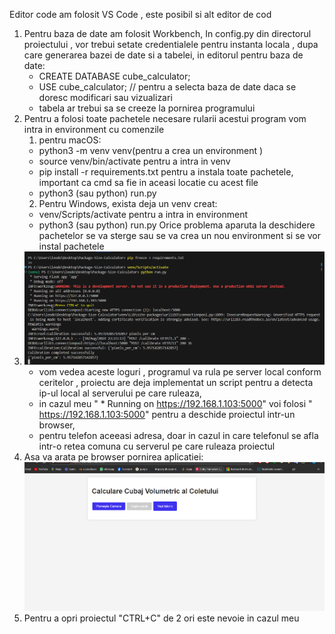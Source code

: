 Editor code am folosit VS Code , este posibil si alt editor de cod
1. Pentru baza de date am folosit Workbench, In config.py din directorul proiectului , vor trebui setate credentialele pentru instanta locala , dupa care generarea bazei de date si a tabelei, in editorul pentru baza de date:
    - CREATE DATABASE cube_calculator;
    - USE cube_calculator; // pentru a selecta baza de date daca se doresc modificari sau vizualizari 
    - tabela ar trebui sa se creeze la pornirea programului
2. Pentru a folosi toate pachetele necesare rularii acestui program vom intra in environment cu comenzile 
    1. pentru macOS: 
    - python3 -m venv venv(pentru a crea un environment ) 
    - source venv/bin/activate pentru a intra in venv
    - pip install -r requirements.txt pentru a instala toate pachetele, important ca cmd sa fie in aceasi locatie cu acest file
    - python3 (sau python) run.py
    2. Pentru Windows, exista deja un venv creat:
    - venv/Scripts/activate pentru a intra in environment
    - python3 (sau python) run.py 
Orice problema aparuta la deschidere pachetelor se va sterge sau se va crea un nou environment si se vor instal pachetele 
3. ![alt text](images/image.png)
    - vom vedea aceste loguri , programul va rula pe server local conform ceritelor , proiectu are deja implementat un script pentru a detecta ip-ul local al serverului pe care ruleaza, 
    - in cazul meu " * Running on https://192.168.1.103:5000" voi folosi " https://192.168.1.103:5000" pentru a deschide proiectul intr-un browser, 
    - pentru telefon aceeasi adresa, doar in cazul in care telefonul se afla intr-o retea comuna cu serverul pe care ruleaza proiectul
4. Asa va arata pe browser pornirea aplicatiei: ![alt text](images/image1.png)
5. Pentru a opri proiectul "CTRL+C" de 2 ori este nevoie in cazul meu